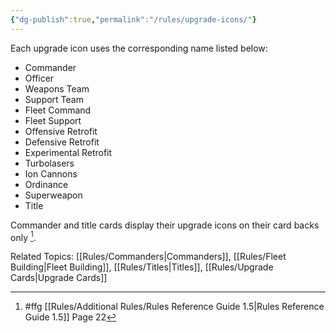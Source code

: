 ```yaml
---
{"dg-publish":true,"permalink":"/rules/upgrade-icons/"}
---
```


Each upgrade icon uses the corresponding name listed below:
- Commander
- Officer
- Weapons Team
- Support Team
- Fleet Command
- Fleet Support
- Offensive Retrofit
- Defensive Retrofit
- Experimental Retrofit
- Turbolasers
- Ion Cannons
- Ordinance
- Superweapon
- Title

Commander and title cards display their upgrade icons on their card backs only [^1].

Related Topics: [[Rules/Commanders\|Commanders]], [[Rules/Fleet Building\|Fleet Building]], [[Rules/Titles\|Titles]], [[Rules/Upgrade Cards\|Upgrade Cards]]

[^1]: #ffg [[Rules/Additional Rules/Rules Reference Guide 1.5\|Rules Reference Guide 1.5]] Page 22